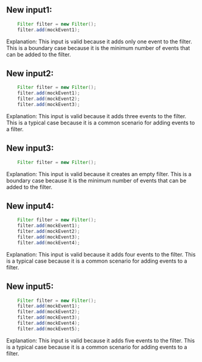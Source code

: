 ## New input1:
```java
    Filter filter = new Filter();
    filter.add(mockEvent1);
```
Explanation: This input is valid because it adds only one event to the filter. This is a boundary case because it is the minimum number of events that can be added to the filter.

## New input2:
```java
    Filter filter = new Filter();
    filter.add(mockEvent1);
    filter.add(mockEvent2);
    filter.add(mockEvent3);
```
Explanation: This input is valid because it adds three events to the filter. This is a typical case because it is a common scenario for adding events to a filter.

## New input3:
```java
    Filter filter = new Filter();
```
Explanation: This input is valid because it creates an empty filter. This is a boundary case because it is the minimum number of events that can be added to the filter.

## New input4:
```java
    Filter filter = new Filter();
    filter.add(mockEvent1);
    filter.add(mockEvent2);
    filter.add(mockEvent3);
    filter.add(mockEvent4);
```
Explanation: This input is valid because it adds four events to the filter. This is a typical case because it is a common scenario for adding events to a filter.

## New input5:
```java
    Filter filter = new Filter();
    filter.add(mockEvent1);
    filter.add(mockEvent2);
    filter.add(mockEvent3);
    filter.add(mockEvent4);
    filter.add(mockEvent5);
```
Explanation: This input is valid because it adds five events to the filter. This is a typical case because it is a common scenario for adding events to a filter.

